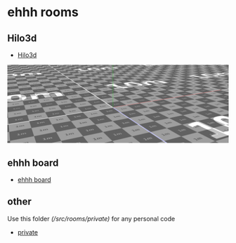 # ehhh rooms

## Hilo3d
- [Hilo3d](#Hilo3d)

[![](res/maintenance/rooms-pics/hilo3d.png)](#Hilo3d)

## ehhh board

- [ehhh board](#EhhhBoard)

## other

Use this folder *(/src/rooms/private)* for any personal code

- [private](#Private)
